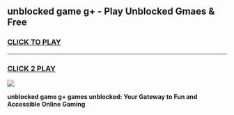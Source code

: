 
## unblocked game g+ - Play Unblocked Gmaes & Free
<h3>
<a href="https://news.freeplayer.one?title=unblocked_game_g+&ref=23F">CLICK TO PLAY</a></h3>
<hr>

<h3>
<a href="https://news.freeplayer.one?title=unblocked_game_g+&ref=23F">CLICK 2 PLAY</a>
  
</h3>

<a href="https://news.freeplayer.one?title=unblocked_game_g+&ref=23F/"><img src="https://clearcache.store/games.png"></a>


**unblocked game g+ games unblocked: Your Gateway to Fun and Accessible Online Gaming**
